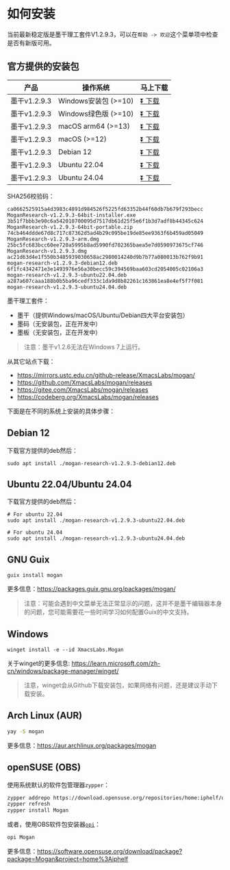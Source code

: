 # 如何安装
当前最新稳定版是墨干理工套件V1.2.9.3，可以在`帮助 -> 欢迎`这个菜单项中检查是否有新版可用。

## 官方提供的安装包
| 产品 | 操作系统 | 马上下载 |
|-----|-------|-----|
| 墨干v1.2.9.3 | Windows安装包 (>=10)| [⏬ 下载](https://mirrors.ustc.edu.cn/github-release/XmacsLabs/mogan/v1.2.9.3/MoganResearch-v1.2.9.3-64bit-installer.exe) |
| 墨干v1.2.9.3 | Windows绿色版 (>=10)| [⏬ 下载](https://mirrors.ustc.edu.cn/github-release/XmacsLabs/mogan/v1.2.9.3/MoganResearch-v1.2.9.3-64bit-portable.zip) |
| 墨干v1.2.9.3 | macOS arm64 (>=13) | [⏬ 下载](https://mirrors.ustc.edu.cn/github-release/XmacsLabs/mogan/v1.2.9.3/MoganResearch-v1.2.9.3-arm.dmg) |
| 墨干v1.2.9.3 | macOS (>=12) | [⏬ 下载](https://mirrors.ustc.edu.cn/github-release/XmacsLabs/mogan/v1.2.9.3/MoganResearch-v1.2.9.3.dmg) |
| 墨干v1.2.9.3 | Debian 12 | [⏬ 下载](https://mirrors.ustc.edu.cn/github-release/XmacsLabs/mogan/v1.2.9.3/mogan-research-v1.2.9.3-debian12.deb) |
| 墨干v1.2.9.3 | Ubuntu 22.04 | [⏬ 下载](https://mirrors.ustc.edu.cn/github-release/XmacsLabs/mogan/v1.2.9.3/mogan-research-v1.2.9.3-ubuntu22.04.deb) |
| 墨干v1.2.9.3 | Ubuntu 24.04 | [⏬ 下载](https://mirrors.ustc.edu.cn/github-release/XmacsLabs/mogan/v1.2.9.3/mogan-research-v1.2.9.3-ubuntu24.04.deb) |

SHA256校验码：
```
ca0662525915a4d3983c4891d984526f5225fd63352b44f60db7b679f293becc  MoganResearch-v1.2.9.3-64bit-installer.exe
3b51f7bbb3e90c6a542010700095d7517db61d25f5e6f1b3d7adf8b44345c624  MoganResearch-v1.2.9.3-64bit-portable.zip
74cb464ddde67d8c717c87362d5ad4b29c095be19de85ee9363f6b459ad05049  MoganResearch-v1.2.9.3-arm.dmg
25bc5fc683bcc60ee720a5995b8ad5990fd702365baea5e7d0590973675cf746  MoganResearch-v1.2.9.3.dmg
ac21d63d4e1f550b3485939030658ac2980014240d9b7b77a080013b762f9b91  mogan-research-v1.2.9.3-debian12.deb
6f1fc4342471e3e1493976e56a30becc59c394569baa603cd2054005c02106a3  mogan-research-v1.2.9.3-ubuntu22.04.deb
a287a607caaa188b0b5ba96cedf333c1da9d8b82261c163861ea8e4ef5f7f081  mogan-research-v1.2.9.3-ubuntu24.04.deb
```

墨干理工套件：
+ 墨干（提供Windows/macOS/Ubuntu/Debian四大平台安装包）
+ 墨码（无安装包，正在开发中）
+ 墨板（无安装包，正在开发中）

> 注意：墨干v1.2.6无法在Windows 7上运行。

从其它站点下载：
+ https://mirrors.ustc.edu.cn/github-release/XmacsLabs/mogan/
+ https://github.com/XmacsLabs/mogan/releases
+ https://gitee.com/XmacsLabs/mogan/releases
+ https://codeberg.org/XmacsLabs/mogan/releases

下面是在不同的系统上安装的具体步骤：

## Debian 12
下载官方提供的deb然后：
```
sudo apt install ./mogan-research-v1.2.9.3-debian12.deb
```

## Ubuntu 22.04/Ubuntu 24.04
下载官方提供的deb然后：
```
# For ubuntu 22.04
sudo apt install ./mogan-research-v1.2.9.3-ubuntu22.04.deb

# For ubuntu 24.04
sudo apt install ./mogan-research-v1.2.9.3-ubuntu24.04.deb
```

## GNU Guix
```
guix install mogan
```
更多信息：https://packages.guix.gnu.org/packages/mogan/

> 注意：可能会遇到中文菜单无法正常显示的问题，这并不是墨干编辑器本身的问题，您可能需要花一些时间学习如何配置Guix的中文支持。

## Windows
```
winget install -e --id XmacsLabs.Mogan
```
关于winget的更多信息: https://learn.microsoft.com/zh-cn/windows/package-manager/winget/

> 注意，winget会从Github下载安装包，如果网络有问题，还是建议手动下载安装。

## Arch Linux (AUR)
```bash
yay -S mogan
```
更多信息：https://aur.archlinux.org/packages/mogan

## openSUSE (OBS)

使用系统默认的软件包管理器`zypper`：

```bash
zypper addrepo https://download.opensuse.org/repositories/home:iphelf/openSUSE_Tumbleweed/home:iphelf.repo
zypper refresh
zypper install Mogan
```

或者，使用OBS软件包安装器[`opi`](https://software.opensuse.org/package/opi)：

```bash
opi Mogan
```

更多信息：https://software.opensuse.org/download/package?package=Mogan&project=home%3Aiphelf
